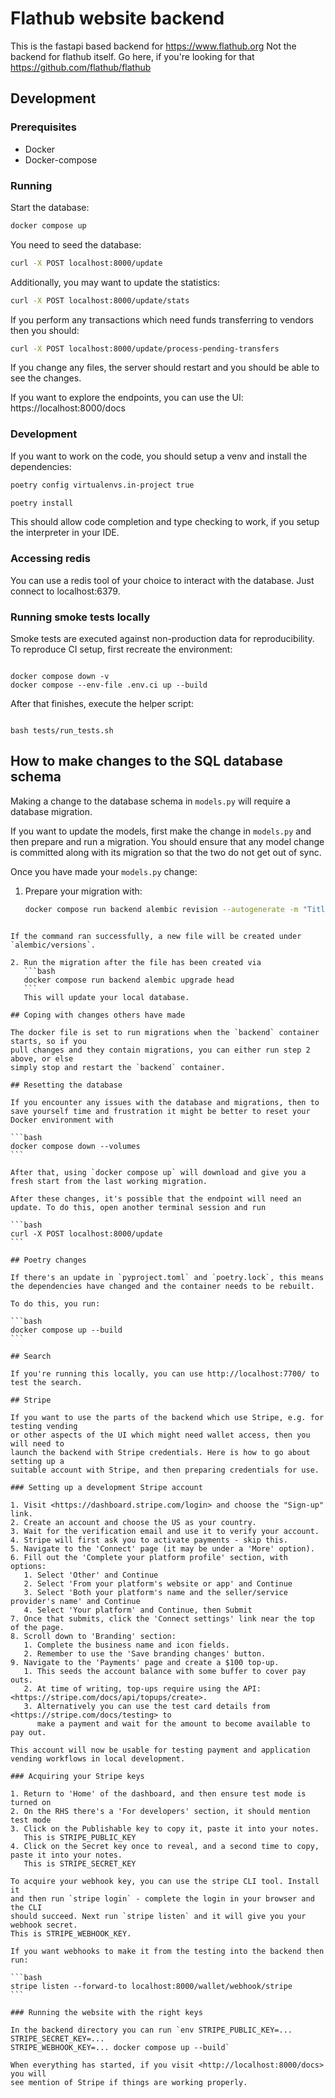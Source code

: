 # Flathub website backend

This is the fastapi based backend for https://www.flathub.org
Not the backend for flathub itself. Go here, if you're looking for that https://github.com/flathub/flathub

## Development

### Prerequisites

- Docker
- Docker-compose

### Running

Start the database:

```bash
docker compose up
```

You need to seed the database:

```bash
curl -X POST localhost:8000/update
```

Additionally, you may want to update the statistics:

```bash
curl -X POST localhost:8000/update/stats
```

If you perform any transactions which need funds transferring to vendors
then you should:

```bash
curl -X POST localhost:8000/update/process-pending-transfers
```

If you change any files, the server should restart and you should be able to see the changes.

If you want to explore the endpoints, you can use the UI:
https://localhost:8000/docs

### Development

If you want to work on the code, you should setup a venv and install the dependencies:

```bash
poetry config virtualenvs.in-project true

poetry install
```

This should allow code completion and type checking to work, if you setup the interpreter in your IDE.

### Accessing redis

You can use a redis tool of your choice to interact with the database.
Just connect to localhost:6379.

### Running smoke tests locally

Smoke tests are executed against non-production data for reproducibility. To
reproduce CI setup, first recreate the environment:

```

docker compose down -v
docker compose --env-file .env.ci up --build

```

After that finishes, execute the helper script:

```

bash tests/run_tests.sh

```

## How to make changes to the SQL database schema

Making a change to the database schema in `models.py` will require a database migration.

If you want to update the models, first make the change in `models.py` and then
prepare and run a migration. You should ensure that any model change is committed
along with its migration so that the two do not get out of sync.

Once you have made your `models.py` change:

1. Prepare your migration with:

   ```bash
   docker compose run backend alembic revision --autogenerate -m "Title of migration"
   ```

````

If the command ran successfully, a new file will be created under `alembic/versions`.

2. Run the migration after the file has been created via
   ```bash
   docker compose run backend alembic upgrade head
   ```
   This will update your local database.

## Coping with changes others have made

The docker file is set to run migrations when the `backend` container starts, so if you
pull changes and they contain migrations, you can either run step 2 above, or else
simply stop and restart the `backend` container.

## Resetting the database

If you encounter any issues with the database and migrations, then to save yourself time and frustration it might be better to reset your Docker environment with

```bash
docker compose down --volumes
```

After that, using `docker compose up` will download and give you a fresh start from the last working migration.

After these changes, it's possible that the endpoint will need an update. To do this, open another terminal session and run

```bash
curl -X POST localhost:8000/update
```

## Poetry changes

If there's an update in `pyproject.toml` and `poetry.lock`, this means the dependencies have changed and the container needs to be rebuilt.

To do this, you run:

```bash
docker compose up --build
```

## Search

If you're running this locally, you can use http://localhost:7700/ to test the search.

## Stripe

If you want to use the parts of the backend which use Stripe, e.g. for testing vending
or other aspects of the UI which might need wallet access, then you will need to
launch the backend with Stripe credentials. Here is how to go about setting up a
suitable account with Stripe, and then preparing credentials for use.

### Setting up a development Stripe account

1. Visit <https://dashboard.stripe.com/login> and choose the "Sign-up" link.
2. Create an account and choose the US as your country.
3. Wait for the verification email and use it to verify your account.
4. Stripe will first ask you to activate payments - skip this.
5. Navigate to the 'Connect' page (it may be under a 'More' option).
6. Fill out the 'Complete your platform profile' section, with options:
   1. Select 'Other' and Continue
   2. Select 'From your platform's website or app' and Continue
   3. Select 'Both your platform's name and the seller/service provider's name' and Continue
   4. Select 'Your platform' and Continue, then Submit
7. Once that submits, click the 'Connect settings' link near the top of the page.
8. Scroll down to 'Branding' section:
   1. Complete the business name and icon fields.
   2. Remember to use the 'Save branding changes' button.
9. Navigate to the 'Payments' page and create a $100 top-up.
   1. This seeds the account balance with some buffer to cover pay outs.
   2. At time of writing, top-ups require using the API: <https://stripe.com/docs/api/topups/create>.
   3. Alternatively you can use the test card details from <https://stripe.com/docs/testing> to
      make a payment and wait for the amount to become available to pay out.

This account will now be usable for testing payment and application vending workflows in local development.

### Acquiring your Stripe keys

1. Return to 'Home' of the dashboard, and then ensure test mode is turned on
2. On the RHS there's a 'For developers' section, it should mention test mode
3. Click on the Publishable key to copy it, paste it into your notes.
   This is STRIPE_PUBLIC_KEY
4. Click on the Secret key once to reveal, and a second time to copy, paste it into your notes.
   This is STRIPE_SECRET_KEY

To acquire your webhook key, you can use the stripe CLI tool. Install it
and then run `stripe login` - complete the login in your browser and the CLI
should succeed. Next run `stripe listen` and it will give you your webhook secret.
This is STRIPE_WEBHOOK_KEY.

If you want webhooks to make it from the testing into the backend then run:

```bash
stripe listen --forward-to localhost:8000/wallet/webhook/stripe
```

### Running the website with the right keys

In the backend directory you can run `env STRIPE_PUBLIC_KEY=... STRIPE_SECRET_KEY=...
STRIPE_WEBHOOK_KEY=... docker compose up --build`

When everything has started, if you visit <http://localhost:8000/docs> you will
see mention of Stripe if things are working properly.
````
